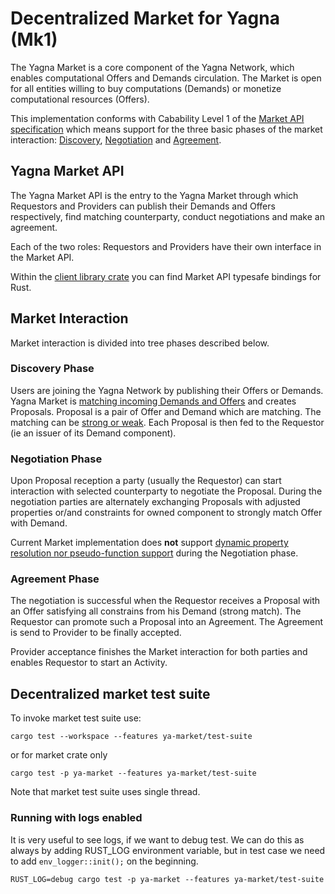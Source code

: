 # Decentralized Market for Yagna (Mk1)
The Yagna Market is a core component of the Yagna Network, which enables
computational Offers and Demands circulation. The Market is open for all
entities willing to buy computations (Demands) or monetize computational
resources (Offers).

This implementation conforms with Cabability Level 1 of the 
[Market API specification](
https://golem-network.gitbook.io/golem-infrastructure-documentation-develop/architecture/golem-market-api
) which means support for the three basic phases of the market interaction:
[Discovery](https://golem-network.gitbook.io/golem-infrastructure-documentation-develop/architecture/golem-market-api#discovery-phase-demand-and-offer-matching), 
[Negotiation](https://golem-network.gitbook.io/golem-infrastructure-documentation-develop/architecture/golem-market-api#negotiation-phase-dynamic-property-resolution) 
and [Agreement](https://golem-network.gitbook.io/golem-infrastructure-documentation-develop/architecture/golem-market-api#agreement-phase-the-handshake).

## Yagna Market API
The Yagna Market API is the entry to the Yagna Market through which
Requestors and Providers  can publish their Demands and Offers
respectively, find matching counterparty, conduct negotiations
and make an agreement.

Each of the two roles: Requestors and Providers have their own
interface in the Market API.

Within the [client library crate](https://github.com/golemfactory/ya-client)
you can find Market API typesafe bindings for Rust.

## Market Interaction
Market interaction is divided into tree phases described below.

### Discovery Phase
Users are joining the Yagna Network by publishing their Offers or Demands.
Yagna Market is [matching incoming Demands and Offers](
https://golem-network.gitbook.io/golem-infrastructure-documentation-develop/architecture/golem-market-api#discovery-phase-demand-and-offer-matching
) and creates Proposals. Proposal is a pair of Offer and Demand which are
matching. The matching can be [strong or weak](
https://golem-network.gitbook.io/golem-infrastructure-documentation-develop/architecture/golem-demand-and-offer-specification-language#demand-offer-matching
). Each Proposal is then fed to the Requestor (ie an issuer of its Demand
component).


### Negotiation Phase
Upon Proposal reception a party (usually the Requestor) can start interaction
with selected counterparty to negotiate the Proposal. During the negotiation
parties are alternately exchanging Proposals with adjusted properties or/and
constraints for owned component to strongly match Offer with Demand.

Current Market implementation does **not** support [dynamic property resolution nor
pseudo-function support](
https://golem-network.gitbook.io/golem-infrastructure-documentation-develop/architecture/golem-market-api#negotiation-phase-dynamic-property-resolution
) during the Negotiation phase.

### Agreement Phase
The negotiation is successful when the Requestor receives a Proposal with an
Offer satisfying all constrains from his Demand (strong match).
The Requestor can promote such a Proposal into an Agreement. The Agreement
is send to Provider to be finally accepted.

Provider acceptance finishes the Market interaction for both parties and
enables Requestor to start an Activity.


## Decentralized market test suite
To invoke market test suite use:
```
cargo test --workspace --features ya-market/test-suite
```
or for market crate only
```
cargo test -p ya-market --features ya-market/test-suite
```

Note that market test suite uses single thread.

### Running with logs enabled

It is very useful to see logs, if we want to debug test. We can do this as
always by adding RUST_LOG environment variable, but in test case we need to
add `env_logger::init();` on the beginning. 

```
RUST_LOG=debug cargo test -p ya-market --features ya-market/test-suite 
```